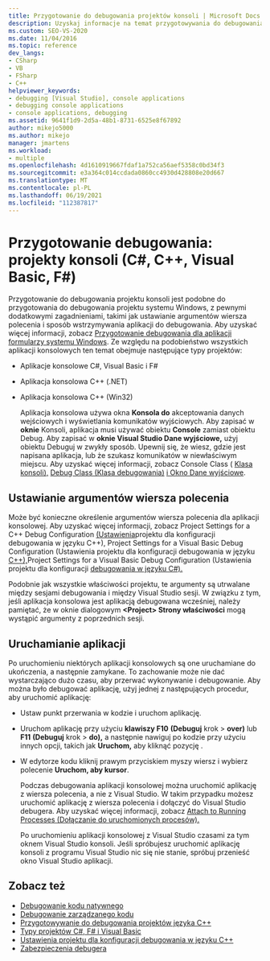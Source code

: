 ```yaml
---
title: Przygotowanie do debugowania projektów konsoli | Microsoft Docs
description: Uzyskaj informacje na temat przygotowywania do debugowania projektów konsoli (C#, C++, Visual Basic, F#) w programie Visual Studio.
ms.custom: SEO-VS-2020
ms.date: 11/04/2016
ms.topic: reference
dev_langs:
- CSharp
- VB
- FSharp
- C++
helpviewer_keywords:
- debugging [Visual Studio], console applications
- debugging console applications
- console applications, debugging
ms.assetid: 9641f1d9-2d5a-48b1-8731-6525e8f67892
author: mikejo5000
ms.author: mikejo
manager: jmartens
ms.workload:
- multiple
ms.openlocfilehash: 4d1610919667fdaf1a752ca56aef5358c0bd34f3
ms.sourcegitcommit: e3a364c014ccdada0860cc4930d428808e20d667
ms.translationtype: MT
ms.contentlocale: pl-PL
ms.lasthandoff: 06/19/2021
ms.locfileid: "112387817"
---
```

# <a name="debugging-preparation-console-projects-c-c-visual-basic-f"></a>Przygotowanie debugowania: projekty konsoli (C#, C++, Visual Basic, F#)

Przygotowanie do debugowania projektu konsoli jest podobne do przygotowania do debugowania projektu systemu Windows, z pewnymi dodatkowymi zagadnieniami, takimi jak ustawianie argumentów wiersza polecenia i sposób wstrzymywania aplikacji do debugowania. Aby uzyskać więcej informacji, zobacz [Przygotowanie debugowania dla aplikacji formularzy systemu Windows](../debugger/debugging-preparation-windows-forms-applications.md). Ze względu na podobieństwo wszystkich aplikacji konsolowych ten temat obejmuje następujące typy projektów:

- Aplikacje konsolowe C#, Visual Basic i F#

- Aplikacja konsolowa C++ (.NET)

- Aplikacja konsolowa C++ (Win32)

  Aplikacja konsolowa używa okna **Konsola do** akceptowania danych wejściowych i wyświetlania komunikatów wyjściowych. Aby zapisać w **oknie** Konsoli, aplikacja musi używać obiektu **Console** zamiast obiektu Debug. Aby zapisać w **oknie Visual Studio Dane wyjściowe,** użyj obiektu Debuguj w zwykły sposób. Upewnij się, że wiesz, gdzie jest napisana aplikacja, lub że szukasz komunikatów w niewłaściwym miejscu. Aby uzyskać więcej informacji, zobacz Console Class ( [Klasa konsoli),](/dotnet/api/system.console) [Debug Class (Klasa debugowania)](/dotnet/api/system.diagnostics.debug) [i Okno Dane wyjściowe](../ide/reference/output-window.md).

## <a name="set-command-line-arguments"></a>Ustawianie argumentów wiersza polecenia

Może być konieczne określenie argumentów wiersza polecenia dla aplikacji konsolowej. Aby uzyskać więcej informacji, zobacz Project Settings for a C++ Debug Configuration [(Ustawienia](../debugger/project-settings-for-a-visual-basic-debug-configuration.md)projektu dla konfiguracji debugowania w języku C++), Project Settings for a Visual Basic Debug Configuration (Ustawienia projektu dla konfiguracji debugowania w języku [C++),](../debugger/project-settings-for-a-cpp-debug-configuration.md)Project Settings for a Visual Basic Debug Configuration (Ustawienia projektu dla konfiguracji [debugowania w języku C#).](../debugger/project-settings-for-csharp-debug-configurations.md)

Podobnie jak wszystkie właściwości projektu, te argumenty są utrwalane między sesjami debugowania i między Visual Studio sesji. W związku z tym, jeśli aplikacja konsolowa jest aplikacją debugowana wcześniej, należy pamiętać, że w oknie dialogowym **\<Project> Strony właściwości** mogą wystąpić argumenty z poprzednich sesji.

## <a name="start-the-application"></a>Uruchamianie aplikacji

 Po uruchomieniu niektórych aplikacji konsolowych są one uruchamiane do ukończenia, a następnie zamykane. To zachowanie może nie dać wystarczająco dużo czasu, aby przerwać wykonywanie i debugowanie. Aby można było debugować aplikację, użyj jednej z następujących procedur, aby uruchomić aplikację:

- Ustaw punkt przerwania w kodzie i uruchom aplikację.

- Uruchom aplikację przy użyciu **klawiszy F10** **(Debuguj** krok  >  **over)** lub **F11** **(Debuguj** krok  >  **do),** a następnie nawiguj po kodzie przy użyciu innych opcji, takich jak **Uruchom,** aby kliknąć pozycję .

- W edytorze kodu kliknij prawym przyciskiem myszy wiersz i wybierz polecenie **Uruchom, aby kursor**.

  Podczas debugowania aplikacji konsolowej można uruchomić aplikację z wiersza polecenia, a nie z Visual Studio. W takim przypadku możesz uruchomić aplikację z wiersza polecenia i dołączyć do Visual Studio debugera. Aby uzyskać więcej informacji, zobacz [Attach to Running Processes (Dołączanie do uruchomionych procesów).](../debugger/attach-to-running-processes-with-the-visual-studio-debugger.md)

  Po uruchomieniu aplikacji konsolowej z Visual Studio  czasami za tym oknem Visual Studio konsoli. Jeśli spróbujesz uruchomić aplikację konsoli z programu Visual Studio nic się nie stanie, spróbuj przenieść okno Visual Studio aplikacji.

## <a name="see-also"></a>Zobacz też
- [Debugowanie kodu natywnego](../debugger/debugging-native-code.md)
- [Debugowanie zarządzanego kodu](../debugger/debugging-managed-code.md)
- [Przygotowywanie do debugowania projektów języka C++](../debugger/debugging-preparation-visual-cpp-project-types.md)
- [Typy projektów C#, F# i Visual Basic](../debugger/debugging-preparation-csharp-f-hash-and-visual-basic-project-types.md)
- [Ustawienia projektu dla konfiguracji debugowania w języku C++](../debugger/project-settings-for-a-cpp-debug-configuration.md)
- [Zabezpieczenia debugera](../debugger/debugger-security.md)